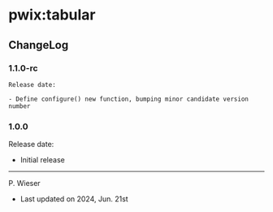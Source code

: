 # pwix:tabular

## ChangeLog

### 1.1.0-rc

    Release date:

    - Define configure() new function, bumping minor candidate version number

### 1.0.0

Release date:

- Initial release

---
P. Wieser
- Last updated on 2024, Jun. 21st
